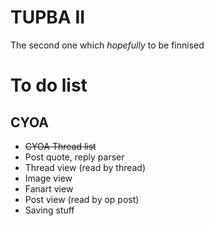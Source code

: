 # TUPBA II
The second one which *hopefully* to be finnised
# To do list
## CYOA
* ~~CYOA Thread list~~
* Post quote, reply parser
* Thread view (read by thread)
* Image view
* Fanart view
* Post view (read by op post)
* Saving stuff